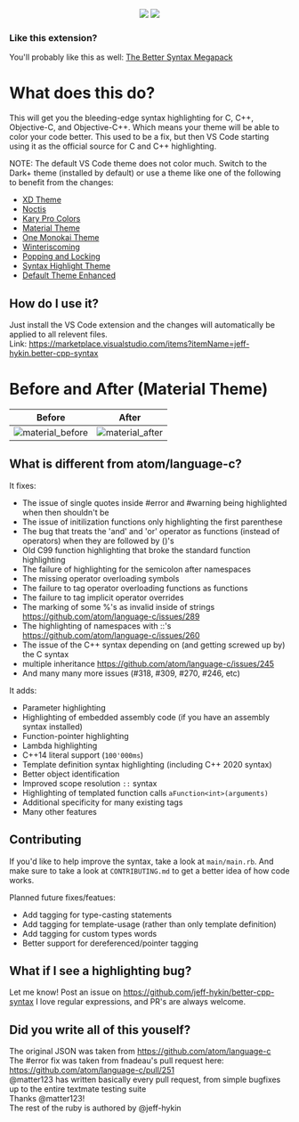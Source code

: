 <p align="center">
        <a href="https://marketplace.visualstudio.com/items?itemName=jeff-hykin.better-cpp-syntax"><img
            src="https://vsmarketplacebadge.apphb.com/downloads-short/jeff-hykin.better-cpp-syntax.svg?style=for-the-badge&colorA=5DDB61&colorB=4BC74F&label=DOWNLOADS" /></a>
    <a href="https://marketplace.visualstudio.com/items?itemName=jeff-hykin.better-cpp-syntax"><img
            src="https://vsmarketplacebadge.apphb.com/rating-star/jeff-hykin.better-cpp-syntax.svg?style=for-the-badge&colorA=FBBD30&colorB=F2AA08" /></a>
</p>

### Like this extension?
You'll probably like this as well: [The Better Syntax Megapack](https://marketplace.visualstudio.com/items?itemName=jeff-hykin.better-syntax)

# What does this do?
This will get you the bleeding-edge syntax highlighting for C, C++, Objective-C, and Objective-C++. Which means your theme will be able to color your code better. This used to be a fix, but then VS Code starting using it as the official source for C and C++ highlighting.

NOTE: The default VS Code theme does not color much. Switch to the Dark+ theme (installed by default) or use a theme like one of the following to benefit from the changes:
- [XD Theme](https://marketplace.visualstudio.com/items?itemName=jeff-hykin.xd-theme)
- [Noctis](https://marketplace.visualstudio.com/items?itemName=liviuschera.noctis)
- [Kary Pro Colors](https://marketplace.visualstudio.com/items?itemName=karyfoundation.theme-karyfoundation-themes)
- [Material Theme](https://marketplace.visualstudio.com/items?itemName=Equinusocio.vsc-material-theme)
- [One Monokai Theme](https://marketplace.visualstudio.com/items?itemName=azemoh.one-monokai)
- [Winteriscoming](https://marketplace.visualstudio.com/items?itemName=johnpapa.winteriscoming)
- [Popping and Locking](https://marketplace.visualstudio.com/items?itemName=hedinne.popping-and-locking-vscode)
- [Syntax Highlight Theme](https://marketplace.visualstudio.com/items?itemName=peaceshi.syntax-highlight)
- [Default Theme Enhanced](https://marketplace.visualstudio.com/items?itemName=ms-vscode.cpptools-themes)

## How do I use it?
Just install the VS Code extension and the changes will automatically be applied to all relevent files.
<br>Link: https://marketplace.visualstudio.com/items?itemName=jeff-hykin.better-cpp-syntax

# Before and After (Material Theme)
Before                     | After 
:-------------------------:|:-------------------------:
![material_before](https://user-images.githubusercontent.com/17692058/59826753-83abd080-92fc-11e9-9dfb-d891da55cd13.png) | ![material_after](https://user-images.githubusercontent.com/17692058/59826766-8ad2de80-92fc-11e9-9bd6-3496ed5c917b.png)


## What is different from atom/language-c?
It fixes:
- The issue of single quotes inside #error and #warning being highlighted when then shouldn't be 
- The issue of initilization functions only highlighting the first parenthese
- The bug that treats the 'and' and 'or' operator as functions (instead of operators) when they are followed by ()'s
- Old C99 function highlighting that broke the standard function highlighting
- The failure of highlighting for the semicolon after namespaces
- The missing operator overloading symbols
- The failure to tag operator overloading functions as functions
- The failure to tag implicit operator overrides
- The marking of some %'s as invalid inside of strings https://github.com/atom/language-c/issues/289
- The highlighting of namespaces with ::'s https://github.com/atom/language-c/issues/260 
- The issue of the C++ syntax depending on (and getting screwed up by) the C syntax
- multiple inheritance https://github.com/atom/language-c/issues/245
- And many many more issues (#318, #309, #270, #246, etc)

It adds:
- Parameter highlighting
- Highlighting of embedded assembly code (if you have an assembly syntax installed)
- Function-pointer highlighting
- Lambda highlighting
- C++14 literal support (`100'000ms`)
- Template definition syntax highlighting (including C++ 2020 syntax)
- Better object identification
- Improved scope resolution `::` syntax
- Highlighting of templated function calls `aFunction<int>(arguments)`
- Additional specificity for many existing tags
- Many other features

## Contributing
If you'd like to help improve the syntax, take a look at `main/main.rb`. And make sure to take a look at `CONTRIBUTING.md` to get a better idea of how code works.

Planned future fixes/featues:
- Add tagging for type-casting statements
- Add tagging for template-usage (rather than only template definition)
- Add tagging for custom types words
- Better support for dereferenced/pointer tagging

## What if I see a highlighting bug?
Let me know! Post an issue on https://github.com/jeff-hykin/better-cpp-syntax
I love regular expressions, and PR's are always welcome.

## Did you write all of this youself?
The original JSON was taken from https://github.com/atom/language-c
<br>The #error fix was taken from fnadeau's pull request here: https://github.com/atom/language-c/pull/251
<br>@matter123 has written basically every pull request, from simple bugfixes up to the entire textmate testing suite
<br>Thanks @matter123!
<br>The rest of the ruby is authored by @jeff-hykin
